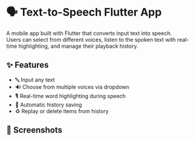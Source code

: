 # 🗣️ Text-to-Speech Flutter App

A mobile app built with Flutter that converts input text into speech.  
Users can select from different voices, listen to the spoken text with real-time highlighting, and manage their playback history.

## ✨ Features

- 🔤 Input any text
- 🔊 Choose from multiple voices via dropdown
- 🎙️ Real-time word highlighting during speech
- 📝 Automatic history saving
- ♻️ Replay or delete items from history

## 📸 Screenshots
